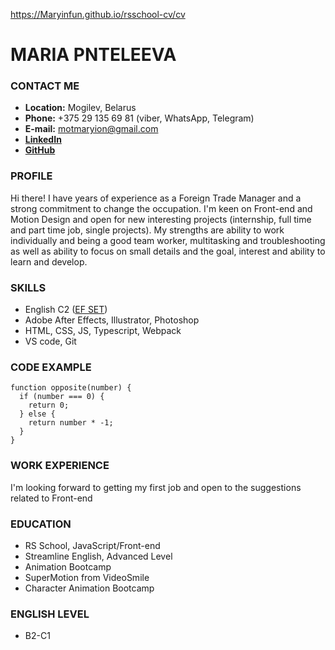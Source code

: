https://Maryinfun.github.io/rsschool-cv/cv
# **MARIA PNTELEEVA**

### **CONTACT ME**
* **Location:** Mogilev, Belarus
* **Phone:** +375 29 135 69 81 (viber, WhatsApp, Telegram)
* **E-mail:** <motmaryion@gmail.com>
* [**LinkedIn**](https://www.linkedin.com/in/maria-panteleeva-49206781/)
* [**GitHub**](https://github.com/Maryinfun)


### **PROFILE**
Hi there! I have years of experience as a  Foreign Trade Manager and a strong commitment to change the occupation. I'm keen on Front-end and Motion Design and open for new interesting projects (internship, full time and part time job, single projects). My strengths are ability to work individually and being a good team worker, multitasking and troubleshooting as well as ability to focus on small details and the goal, interest and ability to learn and develop.

### **SKILLS**
* English C2 ([EF SET](https://efset.org/cert/eddCGx))
* Adobe After Effects, Illustrator, Photoshop
* HTML, CSS, JS, Typescript, Webpack
* VS code, Git 

### **CODE EXAMPLE**
```
function opposite(number) {
  if (number === 0) {
    return 0;
  } else {
    return number * -1;
  }
}
```

### **WORK EXPERIENCE**
I'm looking forward to getting my first job and open to the suggestions related to Front-end

### **EDUCATION**
* RS School, JavaScript/Front-end
* Streamline English, Advanced Level
* Animation Bootcamp
* SuperMotion from VideoSmile
* Character Animation Bootcamp

### **ENGLISH LEVEL**
* B2-C1